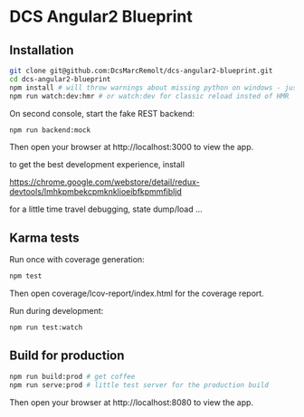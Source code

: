# DCS Angular2 Blueprint

## Installation

```bash
git clone git@github.com:DcsMarcRemolt/dcs-angular2-blueprint.git
cd dcs-angular2-blueprint
npm install # will throw warnings about missing python on windows - just ignore, still works
npm run watch:dev:hmr # or watch:dev for classic reload insted of HMR
```

On second console, start the fake REST backend:

```bash
npm run backend:mock
```

Then open your browser at http://localhost:3000 to view the app.

to get the best development experience, install

https://chrome.google.com/webstore/detail/redux-devtools/lmhkpmbekcpmknklioeibfkpmmfibljd

for a little time travel debugging, state dump/load ...


## Karma tests

Run once with coverage generation:

```bash
npm test
```

Then open coverage/lcov-report/index.html for the coverage report.

Run during development:

```bash
npm run test:watch
```


## Build for production

```bash
npm run build:prod # get coffee
npm run serve:prod # little test server for the production build
```

Then open your browser at http://localhost:8080 to view the app.
